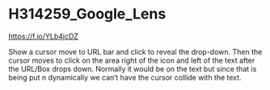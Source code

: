 # H314259_Google_Lens

https://f.io/YLb4jcDZ

Show a cursor move to URL bar and click to reveal the drop-down. Then the cursor moves to click on the area right of the icon and left of the text after the URL/Box drops down. Normally it would be on the text but since that is being put n dynamically we can’t have the cursor collide with the text.
